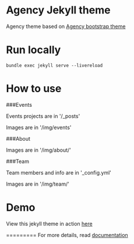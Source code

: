 Agency Jekyll theme
====================

Agency theme based on [Agency bootstrap theme ](https://startbootstrap.com/template-overviews/agency/)


# Run locally

`bundle exec jekyll serve --livereload`

# How to use

###Events 

Events projects are in '/_posts'

Images are in '/img/events'

###About

Images are in '/img/about/'

###Team

Team members and info are in '_config.yml'

Images are in '/img/team/'


# Demo

View this jekyll theme in action [here](https://y7kim.github.io/agency-jekyll-theme)

=========
For more details, read [documentation](http://jekyllrb.com/)
